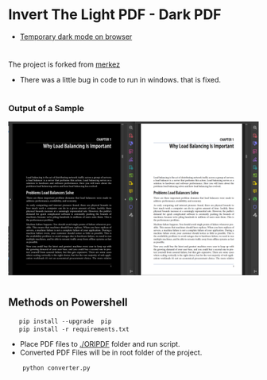 # Invert The Light PDF - Dark PDF
-  [Temporary dark mode on browser](pdfdarkmode.md)
#

The project is forked from [merkez](https://github.com/merkez/darkpdf)

- There was a little bug in code to run in windows. that is fixed.
#
### Output of a Sample
![Output of a Sample](./screenshots/readme_pic.png)
 
#
## Methods on Powershell

 ```code
    pip install --upgrade  pip
    pip install -r requirements.txt
 ```

- Place PDF files to [./ORIPDF](./ORIPDF) folder and run script.
- Converted PDF Files will be in root folder of the project.

```python3
    python converter.py 
```